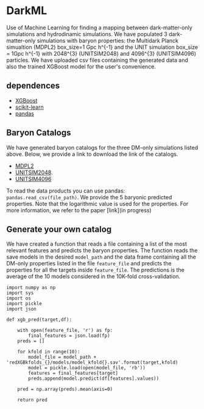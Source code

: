 # DarkML
Use of Machine Learning for finding a mapping between dark-matter-only simulations and hydrodinamic simulations. We have populated 3 dark-matter-only simulations with baryon properties: the Multidark Planck simualtion (MDPL2)  box_size=1 Gpc h^{-1} and the UNIT simulation box_size = 1Gpc h^{-1}  with 2048^{3} (UNITSIM2048) and 4096^{3} (UNITSIM4096) particles. We have uploaded csv files containing the generated data and also the trained XGBoost model for the user's convenience. 
## dependences
* [XGBoost](https://xgboost.readthedocs.io/en/stable/) 
* [scikit-learn](https://xgboost.readthedocs.io/en/stable/)
* [pandas](https://pandas.pydata.org/)

## Baryon Catalogs
We have generated baryon catalogs for the three DM-only simulations listed above. Below, we provide a link to download the link of the catalogs.
* [MDPL2](https://dauam-my.sharepoint.com/:x:/g/personal/daniel_deandres_uam_es/EcyULkS8XpRKm_INV5dlS1EB_rUOpqOCbeDAg1DXG5-jiA?e=1UiD8y)
* [UNITSIM2048](https://dauam-my.sharepoint.com/:x:/g/personal/daniel_deandres_uam_es/EbjfLOfjKSBEotpHDyWLQW4BLIpoISDEqMbdhCZZejkJwg?e=wBNlci).
* [UNITSIM4096](https://dauam-my.sharepoint.com/:x:/g/personal/daniel_deandres_uam_es/EVl9JeU00bRJixIyzChHDjQB234Pw9LEhjg7gGHBu3sTDA?e=6MqCGs)

To read the data products you can use pandas: `pandas.read_csv(file_path)`. We provide the 5 baryonic predicted properties. Note that the logarithmic value is used for the properties. For more information, we refer to the paper [link](in progress)


## Generate your own catalog
We have created a function that reads a file containing a list of the most relevant features and predicts the baryon properties. The function reads the save models in the desired `model_path` and the data frame containing all the DM-only properties listed in the file `feature_file`  and predicts the properties for all the targets inside `feature_file`. The predictions is the average of the 10 models considered in the 10K-fold cross-validation.

```
import numpy as np
import sys
import os
import pickle
import json

def xgb_pred(target,df):
    
    with open(feature_file, 'r') as fp:
        final_features = json.load(fp)
    preds = []
    
    for kfold in range(10):
        model_file = model_path + 'redXGBkfolds_{}/models/model_kfold{}.sav'.format(target,kfold)
        model = pickle.load(open(model_file, 'rb'))
        features = final_features[target]
        preds.append(model.predict(df[features].values))

    pred = np.array(preds).mean(axis=0)
    
    return pred
```

